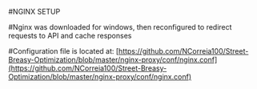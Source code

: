 #NGINX SETUP

#Nginx was downloaded for windows, then reconfigured to redirect requests to API and cache responses

#Configuration file is located at: [https://github.com/NCorreia100/Street-Breasy-Optimization/blob/master/nginx-proxy/conf/nginx.conf](https://github.com/NCorreia100/Street-Breasy-Optimization/blob/master/nginx-proxy/conf/nginx.conf)

